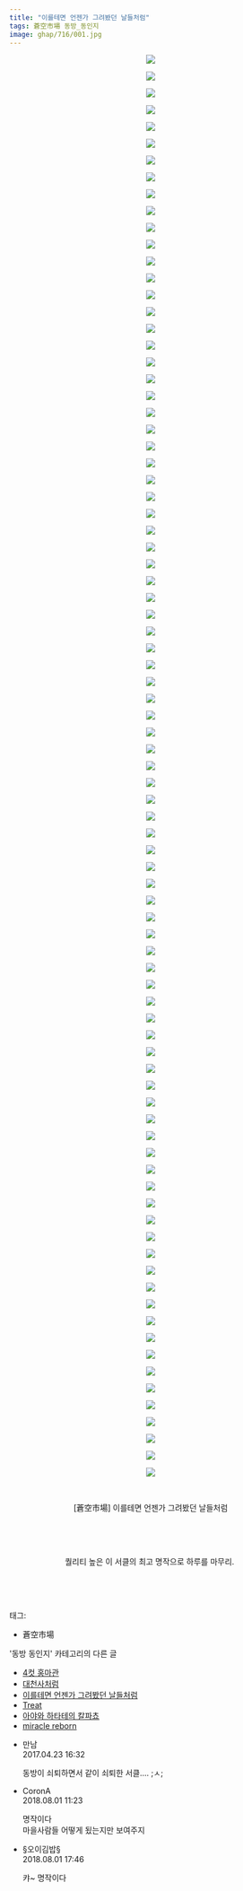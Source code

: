 ```yaml
---
title: "이를테면 언젠가 그려봤던 날들처럼"
tags: 蒼空市場 동방_동인지
image: ghap/716/001.jpg
---
```

<div class="article">
<p style="text-align: center; clear: none; float: none;"><img src="{{ site.nasurl }}/ghap/716/001.jpg"/></p>
<p style="text-align: center; clear: none; float: none;"><img src="{{ site.nasurl }}/ghap/716/002.jpg"/></p>
<p style="text-align: center; clear: none; float: none;"><img src="{{ site.nasurl }}/ghap/716/003.jpg"/></p>
<p style="text-align: center; clear: none; float: none;"><img src="{{ site.nasurl }}/ghap/716/004.jpg"/></p>
<p style="text-align: center; clear: none; float: none;"><img src="{{ site.nasurl }}/ghap/716/005.jpg"/></p>
<p style="text-align: center; clear: none; float: none;"><img src="{{ site.nasurl }}/ghap/716/006.jpg"/></p>
<p style="text-align: center; clear: none; float: none;"><img src="{{ site.nasurl }}/ghap/716/007.jpg"/></p>
<p style="text-align: center; clear: none; float: none;"><img src="{{ site.nasurl }}/ghap/716/008.jpg"/></p>
<p style="text-align: center; clear: none; float: none;"><img src="{{ site.nasurl }}/ghap/716/009.jpg"/></p>
<p style="text-align: center; clear: none; float: none;"><img src="{{ site.nasurl }}/ghap/716/010.jpg"/></p>
<p style="text-align: center; clear: none; float: none;"><img src="{{ site.nasurl }}/ghap/716/011.jpg"/></p>
<p style="text-align: center; clear: none; float: none;"><img src="{{ site.nasurl }}/ghap/716/012.jpg"/></p>
<p style="text-align: center; clear: none; float: none;"><img src="{{ site.nasurl }}/ghap/716/013.jpg"/></p>
<p style="text-align: center; clear: none; float: none;"><img src="{{ site.nasurl }}/ghap/716/014.jpg"/></p>
<p style="text-align: center; clear: none; float: none;"><img src="{{ site.nasurl }}/ghap/716/015.jpg"/></p>
<p style="text-align: center; clear: none; float: none;"><img src="{{ site.nasurl }}/ghap/716/016.jpg"/></p>
<p style="text-align: center; clear: none; float: none;"><img src="{{ site.nasurl }}/ghap/716/017.jpg"/></p>
<p style="text-align: center; clear: none; float: none;"><img src="{{ site.nasurl }}/ghap/716/018.jpg"/></p>
<p style="text-align: center; clear: none; float: none;"><img src="{{ site.nasurl }}/ghap/716/019.jpg"/></p>
<p style="text-align: center; clear: none; float: none;"><img src="{{ site.nasurl }}/ghap/716/020.jpg"/></p>
<p style="text-align: center; clear: none; float: none;"><img src="{{ site.nasurl }}/ghap/716/021.jpg"/></p>
<p style="text-align: center; clear: none; float: none;"><img src="{{ site.nasurl }}/ghap/716/022.jpg"/></p>
<p style="text-align: center; clear: none; float: none;"><img src="{{ site.nasurl }}/ghap/716/023.jpg"/></p>
<p style="text-align: center; clear: none; float: none;"><img src="{{ site.nasurl }}/ghap/716/024.jpg"/></p>
<p style="text-align: center; clear: none; float: none;"><img src="{{ site.nasurl }}/ghap/716/025.jpg"/></p>
<p style="text-align: center; clear: none; float: none;"><img src="{{ site.nasurl }}/ghap/716/026.jpg"/></p>
<p style="text-align: center; clear: none; float: none;"><img src="{{ site.nasurl }}/ghap/716/027.jpg"/></p>
<p style="text-align: center; clear: none; float: none;"><img src="{{ site.nasurl }}/ghap/716/028.jpg"/></p>
<p style="text-align: center; clear: none; float: none;"><img src="{{ site.nasurl }}/ghap/716/029.jpg"/></p>
<p style="text-align: center; clear: none; float: none;"><img src="{{ site.nasurl }}/ghap/716/030.jpg"/></p>
<p style="text-align: center; clear: none; float: none;"><img src="{{ site.nasurl }}/ghap/716/031.jpg"/></p>
<p style="text-align: center; clear: none; float: none;"><img src="{{ site.nasurl }}/ghap/716/032.jpg"/></p>
<p style="text-align: center; clear: none; float: none;"><img src="{{ site.nasurl }}/ghap/716/033.jpg"/></p>
<p style="text-align: center; clear: none; float: none;"><img src="{{ site.nasurl }}/ghap/716/034.jpg"/></p>
<p style="text-align: center; clear: none; float: none;"><img src="{{ site.nasurl }}/ghap/716/035.jpg"/></p>
<p style="text-align: center; clear: none; float: none;"><img src="{{ site.nasurl }}/ghap/716/036.jpg"/></p>
<p style="text-align: center; clear: none; float: none;"><img src="{{ site.nasurl }}/ghap/716/037.jpg"/></p>
<p style="text-align: center; clear: none; float: none;"><img src="{{ site.nasurl }}/ghap/716/038.jpg"/></p>
<p style="text-align: center; clear: none; float: none;"><img src="{{ site.nasurl }}/ghap/716/039.jpg"/></p>
<p style="text-align: center; clear: none; float: none;"><img src="{{ site.nasurl }}/ghap/716/040.jpg"/></p>
<p style="text-align: center; clear: none; float: none;"><img src="{{ site.nasurl }}/ghap/716/041.jpg"/></p>
<p style="text-align: center; clear: none; float: none;"><img src="{{ site.nasurl }}/ghap/716/042.jpg"/></p>
<p style="text-align: center; clear: none; float: none;"><img src="{{ site.nasurl }}/ghap/716/043.jpg"/></p>
<p style="text-align: center; clear: none; float: none;"><img src="{{ site.nasurl }}/ghap/716/044.jpg"/></p>
<p style="text-align: center; clear: none; float: none;"><img src="{{ site.nasurl }}/ghap/716/045.jpg"/></p>
<p style="text-align: center; clear: none; float: none;"><img src="{{ site.nasurl }}/ghap/716/046.jpg"/></p>
<p style="text-align: center; clear: none; float: none;"><img src="{{ site.nasurl }}/ghap/716/047.jpg"/></p>
<p style="text-align: center; clear: none; float: none;"><img src="{{ site.nasurl }}/ghap/716/048.jpg"/></p>
<p style="text-align: center; clear: none; float: none;"><img src="{{ site.nasurl }}/ghap/716/049.jpg"/></p>
<p style="text-align: center; clear: none; float: none;"><img src="{{ site.nasurl }}/ghap/716/050.jpg"/></p>
<p style="text-align: center; clear: none; float: none;"><img src="{{ site.nasurl }}/ghap/716/051.jpg"/></p>
<p style="text-align: center; clear: none; float: none;"><img src="{{ site.nasurl }}/ghap/716/052.jpg"/></p>
<p style="text-align: center; clear: none; float: none;"><img src="{{ site.nasurl }}/ghap/716/053.jpg"/></p>
<p style="text-align: center; clear: none; float: none;"><img src="{{ site.nasurl }}/ghap/716/054.jpg"/></p>
<p style="text-align: center; clear: none; float: none;"><img src="{{ site.nasurl }}/ghap/716/055.jpg"/></p>
<p style="text-align: center; clear: none; float: none;"><img src="{{ site.nasurl }}/ghap/716/056.jpg"/></p>
<p style="text-align: center; clear: none; float: none;"><img src="{{ site.nasurl }}/ghap/716/057.jpg"/></p>
<p style="text-align: center; clear: none; float: none;"><img src="{{ site.nasurl }}/ghap/716/058.jpg"/></p>
<p style="text-align: center; clear: none; float: none;"><img src="{{ site.nasurl }}/ghap/716/059.jpg"/></p>
<p style="text-align: center; clear: none; float: none;"><img src="{{ site.nasurl }}/ghap/716/060.jpg"/></p>
<p style="text-align: center; clear: none; float: none;"><img src="{{ site.nasurl }}/ghap/716/061.jpg"/></p>
<p style="text-align: center; clear: none; float: none;"><img src="{{ site.nasurl }}/ghap/716/062.jpg"/></p>
<p style="text-align: center; clear: none; float: none;"><img src="{{ site.nasurl }}/ghap/716/063.jpg"/></p>
<p style="text-align: center; clear: none; float: none;"><img src="{{ site.nasurl }}/ghap/716/064.jpg"/></p>
<p style="text-align: center; clear: none; float: none;"><img src="{{ site.nasurl }}/ghap/716/065.jpg"/></p>
<p style="text-align: center; clear: none; float: none;"><img src="{{ site.nasurl }}/ghap/716/066.jpg"/></p>
<p style="text-align: center; clear: none; float: none;"><img src="{{ site.nasurl }}/ghap/716/067.jpg"/></p>
<p style="text-align: center; clear: none; float: none;"><img src="{{ site.nasurl }}/ghap/716/068.jpg"/></p>
<p style="text-align: center; clear: none; float: none;"><img src="{{ site.nasurl }}/ghap/716/069.jpg"/></p>
<p style="text-align: center; clear: none; float: none;"><img src="{{ site.nasurl }}/ghap/716/070.jpg"/></p>
<p style="text-align: center; clear: none; float: none;"><img src="{{ site.nasurl }}/ghap/716/071.jpg"/></p>
<p style="text-align: center; clear: none; float: none;"><img src="{{ site.nasurl }}/ghap/716/072.jpg"/></p>
<p style="text-align: center; clear: none; float: none;"><img src="{{ site.nasurl }}/ghap/716/073.jpg"/></p>
<p style="text-align: center; clear: none; float: none;"><img src="{{ site.nasurl }}/ghap/716/074.jpg"/></p>
<p style="text-align: center; clear: none; float: none;"><img src="{{ site.nasurl }}/ghap/716/075.jpg"/></p>
<p style="text-align: center; clear: none; float: none;"><img src="{{ site.nasurl }}/ghap/716/076.jpg"/></p>
<p style="text-align: center; clear: none; float: none;"><img src="{{ site.nasurl }}/ghap/716/077.jpg"/></p>
<p style="text-align: center; clear: none; float: none;"><img src="{{ site.nasurl }}/ghap/716/078.jpg"/></p>
<p style="text-align: center; clear: none; float: none;"><img src="{{ site.nasurl }}/ghap/716/079.jpg"/></p>
<p style="text-align: center; clear: none; float: none;"><img src="{{ site.nasurl }}/ghap/716/080.jpg"/></p>
<p style="text-align: center; clear: none; float: none;"><img src="{{ site.nasurl }}/ghap/716/081.jpg"/></p>
<p style="text-align: center; clear: none; float: none;"><img src="{{ site.nasurl }}/ghap/716/082.jpg"/></p>
<p style="text-align: center; clear: none; float: none;"><img src="{{ site.nasurl }}/ghap/716/083.jpg"/></p>
<p style="text-align: center; clear: none; float: none;"><img src="{{ site.nasurl }}/ghap/716/084.jpg"/></p>
<p style="text-align: center; clear: none; float: none;"><img src="{{ site.nasurl }}/ghap/716/085.jpg"/></p>
<p style="text-align: center; clear: none; float: none;"><br/></p>
<p style="text-align: center; clear: none; float: none;">[蒼空市場] 이를테면 언젠가 그려봤던 날들처럼</p>
<p style="text-align: center; clear: none; float: none;"><br/></p>
<p style="text-align: center; clear: none; float: none;"><br/></p>
<p style="text-align: center; clear: none; float: none;">퀄리티 높은 이 서클의 최고 명작으로 하루를 마무리. </p>
<p style="text-align: center; clear: none; float: none;"><br/></p>
<p><br/></p>
</div><div class="tagTrail">
<p>태그: </p>
<ul>
<li>蒼空市場</li>
</ul>
</div><div class="another">
<p>'동방 동인지' 카테고리의 다른 글</p>
<ul>
<li><a href="/2016-07-07-ghap_718">4컷 홍마관</a></li>
<li><a href="/2016-07-07-ghap_717">대천사처럼</a></li>
<li><a href="/2016-07-06-ghap_716">이를테면 언젠가 그려봤던 날들처럼</a></li>
<li><a href="/2016-07-06-ghap_715">Treat</a></li>
<li><a href="/2016-07-06-ghap_714">아야와 하타테의 칼파쵸</a></li>
<li><a href="/2016-07-06-ghap_713">miracle reborn</a></li>
</ul>
</div><div class="cb_module cb_fluid">
<div class="cb_wrt cb_profile">
<div class="comment">
<ul>
<li class="cb_thumb_off" id="comment14972526">
<div class="cb_comment_area">
<div class="cb_info_area">
<div class="cb_section">
<span class="cb_nick_name">만남</span>
</div>
<div class="cb_section">
<span class="cb_date">2017.04.23 16:32 </span>
</div>
</div>
<div class="cb_dsc_comment">
<p class="cb_dsc">
											동방이 쇠퇴하면서 같이 쇠퇴한 서클.... ;ㅅ;
										</p>
</div>
</div></li>
<li class="cb_thumb_off" id="comment15298325">
<div class="cb_comment_area">
<div class="cb_info_area">
<div class="cb_section">
<span class="cb_nick_name">CoronA</span>
</div>
<div class="cb_section">
<span class="cb_date">2018.08.01 11:23 </span>
</div>
</div>
<div class="cb_dsc_comment">
<p class="cb_dsc">
											명작이다<br/>
마을사람들 어떻게 됬는지만 보여주지
										</p>
</div>
</div></li>
<li class="cb_thumb_off" id="comment15298528">
<div class="cb_comment_area">
<div class="cb_info_area">
<div class="cb_section">
<span class="cb_nick_name">§오이김밥§</span>
</div>
<div class="cb_section">
<span class="cb_date">2018.08.01 17:46 </span>
</div>
</div>
<div class="cb_dsc_comment">
<p class="cb_dsc">
											캬~ 명작이다
										</p>
</div>
</div></li>
</ul>
</div>
</div><!-- commentList close -->
</div>